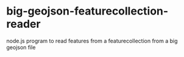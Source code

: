 # big-geojson-featurecollection-reader
node.js program to read features from a featurecollection from a big geojson file
